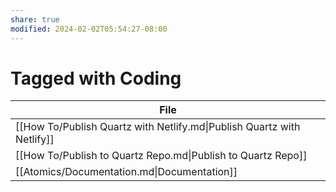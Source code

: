 ```yaml
---
share: true
modified: 2024-02-02T05:54:27-08:00
---
```


# Tagged with Coding
| File                                                                   |
| ---------------------------------------------------------------------- |
| [[How To/Publish Quartz with Netlify.md\|Publish Quartz with Netlify]] |
| [[How To/Publish to Quartz Repo.md\|Publish to Quartz Repo]]           |
| [[Atomics/Documentation.md\|Documentation]]                            |
